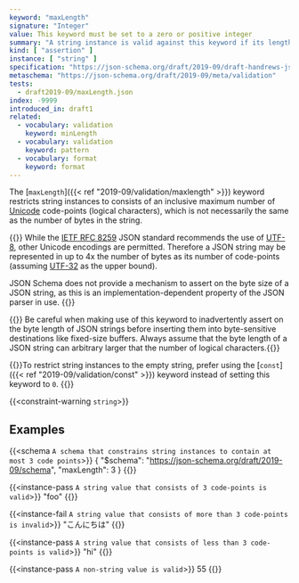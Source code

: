 ```yaml
---
keyword: "maxLength"
signature: "Integer"
value: This keyword must be set to a zero or positive integer
summary: "A string instance is valid against this keyword if its length is less than, or equal to, the value of this keyword."
kind: [ "assertion" ]
instance: [ "string" ]
specification: "https://json-schema.org/draft/2019-09/draft-handrews-json-schema-validation-02#rfc.section.6.3.1"
metaschema: "https://json-schema.org/draft/2019-09/meta/validation"
tests:
  - draft2019-09/maxLength.json
index: -9999
introduced_in: draft1
related:
  - vocabulary: validation
    keyword: minLength
  - vocabulary: validation
    keyword: pattern
  - vocabulary: format
    keyword: format
---
```


The [`maxLength`]({{< ref "2019-09/validation/maxlength" >}}) keyword restricts string instances to consists of an inclusive
maximum number of [Unicode](https://unicode.org) code-points (logical
characters), which is not necessarily the same as the number of bytes in the
string.

{{<learning-more>}} While the [IETF RFC
8259](https://www.rfc-editor.org/rfc/rfc8259) JSON standard recommends the use
of [UTF-8](https://en.wikipedia.org/wiki/UTF-8), other Unicode encodings are
permitted. Therefore a JSON string may be represented in up to 4x the number of
bytes as its number of code-points (assuming
[UTF-32](https://en.wikipedia.org/wiki/UTF-32) as the upper bound).

JSON Schema does not provide a mechanism to assert on the byte size of a JSON
string, as this is an implementation-dependent property of the JSON parser in
use.  {{</learning-more>}}

{{<common-pitfall>}} Be careful when making use of this keyword to
inadvertently assert on the byte length of JSON strings before inserting them
into byte-sensitive destinations like fixed-size buffers. Always assume that
the byte length of a JSON string can arbitrary larger that the number of
logical characters.{{</common-pitfall>}}

{{<best-practice>}}To restrict string instances to the empty string, prefer
using the [`const`]({{< ref "2019-09/validation/const" >}}) keyword instead of
setting this keyword to `0`. {{</best-practice>}}

{{<constraint-warning `string`>}}

## Examples

{{<schema `A schema that constrains string instances to contain at most 3 code points`>}}
{
  "$schema": "https://json-schema.org/draft/2019-09/schema",
  "maxLength": 3
}
{{</schema>}}

{{<instance-pass `A string value that consists of 3 code-points is valid`>}}
"foo"
{{</instance-pass>}}

{{<instance-fail `A string value that consists of more than 3 code-points is invalid`>}}
"こんにちは"
{{</instance-fail>}}

{{<instance-pass `A string value that consists of less than 3 code-points is valid`>}}
"hi"
{{</instance-pass>}}

{{<instance-pass `A non-string value is valid`>}}
55
{{</instance-pass>}}
